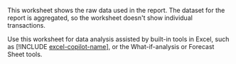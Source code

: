 This worksheet shows the raw data used in the report. The dataset for the report is aggregated, so the worksheet doesn't show individual transactions.

Use this worksheet for data analysis assisted by built-in tools in Excel, such as [!INCLUDE [excel-copilot-name](../includes/excel-copilot-name.md)], or the What-if-analysis or Forecast Sheet tools.